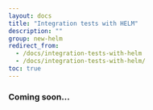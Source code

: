 ```yaml
---
layout: docs
title: "Integration tests with HELM"
description: ""
group: new-helm
redirect_from:
  - /docs/integration-tests-with-helm
  - /docs/integration-tests-with-helm/
toc: true
---
```

### Coming soon...
